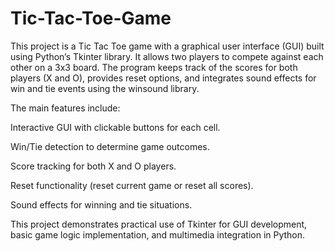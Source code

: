 # Tic-Tac-Toe-Game

This project is a Tic Tac Toe game with a graphical user interface (GUI) built using Python’s Tkinter library. It allows two players to compete against each other on a 3x3 board. The program keeps track of the scores for both players (X and O), provides reset options, and integrates sound effects for win and tie events using the winsound library.

The main features include:

Interactive GUI with clickable buttons for each cell.

Win/Tie detection to determine game outcomes.

Score tracking for both X and O players.

Reset functionality (reset current game or reset all scores).

Sound effects for winning and tie situations.

This project demonstrates practical use of Tkinter for GUI development, basic game logic implementation, and multimedia integration in Python.
